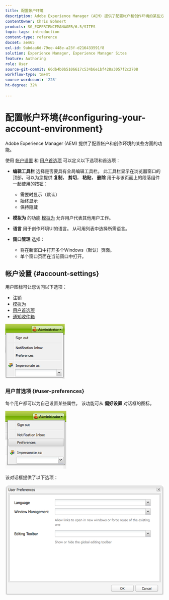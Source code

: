 ```yaml
---
title: 配置帐户环境
description: Adobe Experience Manager (AEM) 提供了配置帐户和创作环境的某些方面的功能。
contentOwner: Chris Bohnert
products: SG_EXPERIENCEMANAGER/6.5/SITES
topic-tags: introduction
content-type: reference
docset: aem65
exl-id: 9abdaa6d-79ee-448e-a23f-d216433591f8
solution: Experience Manager, Experience Manager Sites
feature: Authoring
role: User
source-git-commit: 66db4b0b5106617c534b6e1bf428a3057f2c2708
workflow-type: tm+mt
source-wordcount: '228'
ht-degree: 32%

---
```


# 配置帐户环境{#configuring-your-account-environment}

Adobe Experience Manager (AEM) 提供了配置帐户和创作环境的某些方面的功能。

使用 [帐户设置](#account-settings) 和 [用户首选项](#user-preferences) 可以定义以下选项和首选项：

* **编辑工具栏**
选择是否要具有全局编辑工具栏。 此工具栏显示在浏览器窗口的顶部，可以为您提供 **复制**， **剪切**， **粘贴**， **删除** 用于与该页面上的段落组件一起使用的按钮：

   * 需要时显示（默认）
   * 始终显示
   * 保持隐藏

* **模拟为**
的功能 [模拟为](/help/sites-administering/security.md#impersonating-another-user) 允许用户代表其他用户工作。

* **语言**
用于创作环境UI的语言。 从可用列表中选择所需语言。

* **窗口管理**
选择：

   * 将在新窗口中打开多个Windows（默认）页面。
   * 单个窗口页面在当前窗口中打开。

## 帐户设置 {#account-settings}

用户图标可让您访问以下选项：

* 注销
* [模拟为](/help/sites-administering/security.md#impersonating-another-user)
* [用户首选项](#user-preferences)
* [通知收件箱](/help/sites-classic-ui-authoring/author-env-inbox.md)

![chlimage_1-122](assets/chlimage_1-122.png)

### 用户首选项 {#user-preferences}

每个用户都可以为自己设置某些属性。 该功能可从 **偏好设置** 对话框的图标。

![screen_shot_2012-02-08at105033am](assets/screen_shot_2012-02-08at105033am.png)

该对话框提供了以下选项：

![chlimage_1-123](assets/chlimage_1-123.png)
